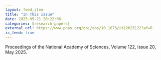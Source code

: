 ```yaml
---
layout: feed_item
title: "In This Issue"
date: 2025-05-21 20:22:06
categories: [research-papers]
external_url: https://www.pnas.org/doi/abs/10.1073/iti2025122?af=R
is_feed: true
---
```


Proceedings of the National Academy of Sciences, Volume 122, Issue 20, May 2025. 
